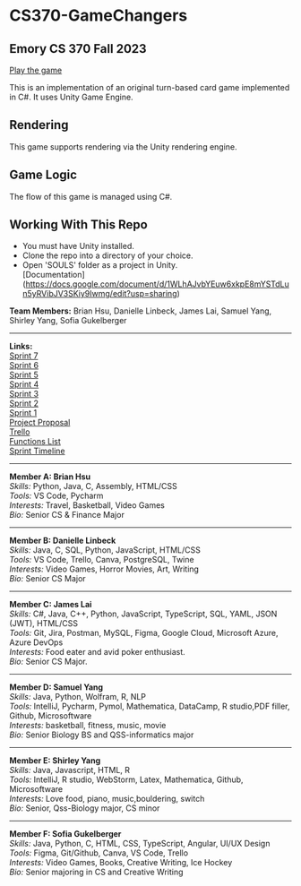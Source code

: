 # CS370-GameChangers
## Emory CS 370 Fall 2023


[Play the game](https://game-changer-s.itch.io/souls)

This is an implementation of an original turn-based card game implemented in C#. It uses Unity Game Engine.

## Rendering
This game supports rendering via the Unity rendering engine.

## Game Logic
The flow of this game is managed using C#. 

## Working With This Repo

 - You must have Unity installed.
 - Clone the repo into a directory of your choice.
 - Open 'SOULS' folder as a project in Unity.
<br>[Documentation] (https://docs.google.com/document/d/1WLhAJvbYEuw6xkpE8mYSTdLun5yRVibJV3SKiy9Iwmg/edit?usp=sharing)<br>




**Team Members:** Brian Hsu, Danielle Linbeck, James Lai, Samuel Yang, Shirley Yang, Sofia Gukelberger

---
**Links:** <br>
[Sprint 7](https://docs.google.com/presentation/d/1zNFlW2Mme1dszAlPT7xyroy-G7-WdNrEFqM3euskduA/edit#slide=id.g285146d2de8_2_1540) <br>
[Sprint 6](https://docs.google.com/presentation/d/1AY7oRZFdKcCpWTRR7ZDauV4nz9rFj0WTXKzpFI0j3UE/edit?usp=sharing) <br>
[Sprint 5](https://docs.google.com/presentation/d/16NwYxn2YLF7hW1fJyc-IWQ1-dl39KmfO1AtW9A-4kVc/edit#slide=id.g28e0cbf70ff_1_25) <br>
[Sprint 4](https://docs.google.com/presentation/d/1bZDrkimwGz5LyNLvg2VdiFtd7SapGp8bhuIGPBdoGhc/edit#slide=id.g285146d2de8_2_1540) <br>
[Sprint 3](https://docs.google.com/presentation/d/1okUPCQJ8IFvWlTj3UuLJ0vtudTm1aXpBTxNOvHRdcBs/edit?usp=sharing) <br>
[Sprint 2](https://docs.google.com/presentation/d/12-kwTeK3Ubu7tDXAcoUCWhIvrvZImMVV5pM3dO2_O9I/edit#slide=id.p) <br>
[Sprint 1](https://docs.google.com/presentation/d/1T6Z_q7SR2cEHBGo31K_MCiiH4047obMaSx51C-dxVm4/edit?usp=sharing) <br>
[Project Proposal](https://docs.google.com/presentation/d/1oWdBqHFe8299t91JThk7zTl_vFgyKYVjIXRORhOs4zI/edit#slide=id.p) <br>
[Trello](https://trello.com/invite/b/Ox45nhFf/ATTI249400479013806dc81d355bd674a5e36A398597/csp-project-backlog) <br>
[Functions List](https://docs.google.com/document/d/1tSavKbClF670-tG4Z7Up-BwLSC9Qqs-TPa8wJTj-48Q/edit?usp=sharing) <br>
[Sprint Timeline](https://docs.google.com/document/d/1WYvsGLdKtCPHooCMdgniGkq3gmHA9t2zn91hrpFuEkg/edit?usp=sharing) <br>

---

**Member A: Brian Hsu**  
*Skills:* Python, Java, C, Assembly, HTML/CSS<br>
*Tools:*  VS Code, Pycharm<br>
*Interests:* Travel, Basketball, Video Games<br>
*Bio:* Senior CS & Finance Major<br>

---

**Member B: Danielle Linbeck**  
*Skills:* Java, C, SQL, Python, JavaScript, HTML/CSS <br>
*Tools:* VS Code, Trello, Canva, PostgreSQL, Twine <br>
*Interests:* Video Games, Horror Movies, Art, Writing <br>
*Bio:* Senior CS Major<br>

---

**Member C: James Lai**  
*Skills:* C#, Java, C++, Python, JavaScript, TypeScript, SQL, YAML, JSON (JWT), HTML/CSS <br>
*Tools:*  Git, Jira, Postman, MySQL, Figma, Google Cloud, Microsoft Azure, Azure DevOps <br>
*Interests:* Food eater and avid poker enthusiast.<br>
*Bio:* Senior CS Major. <br>

---

**Member D: Samuel Yang**  
*Skills:* Java, Python, Wolfram, R, NLP<br>
*Tools:* IntelliJ, Pycharm, Pymol, Mathematica, DataCamp, R studio,PDF filler, Github, Microsoftware<br>
*Interests:* basketball, fitness, music, movie<br>
*Bio:* Senior Biology BS and QSS-informatics major<br>

---

**Member E: Shirley Yang**  
*Skills:* Java, Javascript, HTML, R <br>
*Tools:* IntelliJ, R studio, WebStorm, Latex, Mathematica, Github, Microsoftware<br>
*Interests:* Love food, piano, music,bouldering, switch <br>
*Bio:* Senior, Qss-Biology major, CS minor<br>

---

**Member F: Sofia Gukelberger**  
*Skills:* Java, Python, C, HTML, CSS, TypeScript, Angular, UI/UX Design <br>
*Tools:* Figma, Git/Github, Canva, VS Code, Trello <br>
*Interests:* Video Games, Books, Creative Writing, Ice Hockey <br>
*Bio:* Senior majoring in CS and Creative Writing <br>



